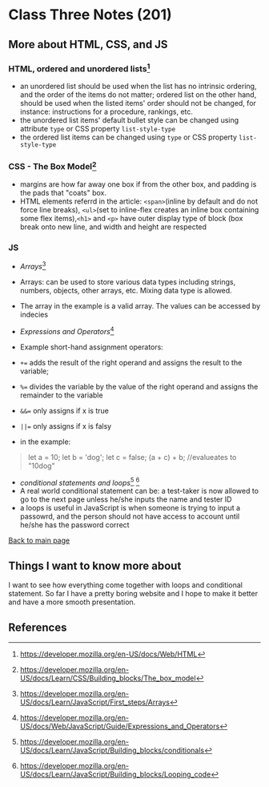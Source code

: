 # Class Three Notes (201)

## More about HTML, CSS, and JS

### HTML, ordered and unordered lists[^1]

- an unordered list should be used when the list has no intrinsic ordering, and the order of the items do not matter; ordered list on the other hand, should be used when the listed items' order should not be changed, for instance: instructions for a procedure, rankings, etc. 
- the unordered list items' default bullet style can be changed using attribute `type` or CSS property `list-style-type`
- the ordered list items can be changed using `type` or CSS property `list-style-type`

### CSS - The Box Model[^2]

- margins are how far away one box if from the other box, and padding is the pads that "coats" box.
- HTML elements referrd in the article: `<span>`(inline by default and do not force line breaks), `<ul>`(set to inline-flex creates an inline box containing some flex items),`<h1>` and `<p>` have outer display type of block (box break onto new line, and width and height are respected

### JS

- *Arrays*[^3]
- Arrays: can be used to store various data types including strings, numbers, objects, other arrays, etc. Mixing data type is allowed. 
- The array in the example is a valid array. The values can be accessed by indecies

- *Expressions and Operators*[^4]
- Example short-hand assignment operators: 
- `+=` adds the result of the right operand and assigns the result to the variable; 
- `%=` divides the variable by the value of the right operand and assigns the remainder to the variable
- `&&=` only assigns if x is true
- `||=` only assigns if x is falsy
- in the example:

 >let a = 10;
 >let b = 'dog';
 >let c = false;
 >(a + c) + b; //evalueates to "10dog"

- *conditional statements and loops*[^5] [^6]
- A real world conditional statement can be: a test-taker is now allowed to go to the next page unless he/she inputs the name and tester ID
- a loops is useful in JavaScript is when someone is trying to input a passowrd, and the person should not have access to account until he/she has the password correct

 [Back to main page](https://mirandalu2020.github.io/reading-notes/)

## Things I want to know more about

I want to see how everything come together with loops and conditional statement. So far I have a pretty boring website and I hope to make it better and have a more smooth presentation. 

## References

[^1]:https://developer.mozilla.org/en-US/docs/Web/HTML
[^2]:https://developer.mozilla.org/en-US/docs/Learn/CSS/Building_blocks/The_box_model 
[^3]:https://developer.mozilla.org/en-US/docs/Learn/JavaScript/First_steps/Arrays 
[^4]:https://developer.mozilla.org/en-US/docs/Web/JavaScript/Guide/Expressions_and_Operators
[^5]:https://developer.mozilla.org/en-US/docs/Learn/JavaScript/Building_blocks/conditionals 
[^6]:https://developer.mozilla.org/en-US/docs/Learn/JavaScript/Building_blocks/Looping_code
